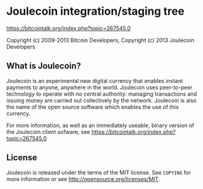 Joulecoin integration/staging tree
==================================

https://bitcointalk.org/index.php?topic=267545.0

Copyright (c) 2009-2013 Bitcoin Developers,
Copyright (c) 2013 Joulecoin Developers

What is Joulecoin?
-----------------

Joulecoin is an experimental new digital currency that enables instant payments to
anyone, anywhere in the world. Joulecoin uses peer-to-peer technology to operate
with no central authority: managing transactions and issuing money are carried
out collectively by the network. Joulecoin is also the name of the open source
software which enables the use of this currency.

For more information, as well as an immediately useable, binary version of
the Joulecoin client sofware, see https://bitcointalk.org/index.php?topic=267545.0

License
-------

Joulecoin is released under the terms of the MIT license. See `COPYING` for more
information or see http://opensource.org/licenses/MIT.
